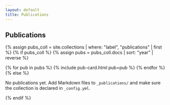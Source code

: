 ```yaml
---
layout: default
title: Publications
---
```


## Publications

{% assign pubs_coll = site.collections | where: "label", "publications" | first %}
{% if pubs_coll %}
  {% assign pubs = pubs_coll.docs | sort: "year" | reverse %}
  <div class="cards">
  {% for pub in pubs %}
    {% include pub-card.html pub=pub %}
  {% endfor %}
  </div>
{% else %}
  <p>No publications yet. Add Markdown files to <code>_publications/</code> and make sure the collection is declared in <code>_config.yml</code>.</p>
{% endif %}

